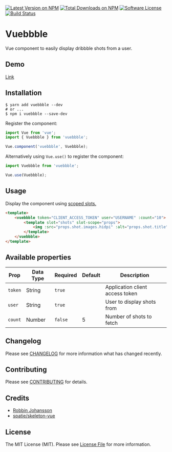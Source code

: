 [![Latest Version on NPM](https://img.shields.io/npm/v/vuebbble.svg?style=flat-square)](https://npmjs.com/package/vuebbble)
[![Total Downloads on NPM](https://img.shields.io/npm/dt/vuebbble.svg)](https://www.npmjs.com/package/vuebbble)
[![Software License](https://img.shields.io/badge/license-MIT-brightgreen.svg?style=flat-square)](LICENSE.md)
[![Build Status](https://img.shields.io/travis/robbinfellow/vuebbble/master.svg?style=flat-square)](https://travis-ci.org/robbinfellow/vuebbble)

# Vuebbble
Vue component to easily display dribbble shots from a user.

## Demo

[Link](https://robbinfellow.github.io/vuebbble)

## Installation
```shell
$ yarn add vuebbble --dev
# or ...
$ npm i vuebbble --save-dev
```

Register the component:

```javascript
import Vue from 'vue';
import { Vuebbble } from 'vuebbble';

Vue.component('vuebbble', Vuebbble);
```

Alternatively using `Vue.use()` to register the component:

```javascript
import Vuebbble from 'vuebbble';

Vue.use(Vuebbble);
```

## Usage

Display the component using [scoped slots.](https://vuejs.org/v2/guide/components.html#Scoped-Slots)

```html
<template>
    <vuebbble token="CLIENT_ACCESS_TOKEN" user="USERNAME" :count="10">
        <template slot="shots" slot-scope="props">
            <img :src="props.shot.images.hidpi" :alt="props.shot.title">
        </template>
    </vuebbble>
</template>
```

## Available properties

Prop           | Data Type  | Required  | Default   | Description
-------------- | ---------- | --------- | -------   | -----------
`token`        | String     | `true`    |           | Application client access token
`user`         | String     | `true`    |           | User to display shots from
`count`        | Number     | `false`   | 5         | Number of shots to fetch

## Changelog

Please see [CHANGELOG](CHANGELOG.md) for more information what has changed recently.

## Contributing

Please see [CONTRIBUTING](CONTRIBUTING.md) for details.

## Credits

* [Robbin Johansson](https://github.com/robbinfellow)
* [spatie/skeleton-vue](https://github.com/spatie/skeleton-vue)

## License

The MIT License (MIT). Please see [License File](LICENSE.md) for more information.
